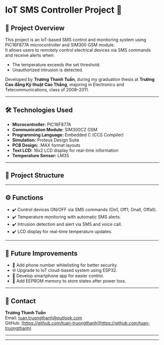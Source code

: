 
# IoT SMS Controller Project 🚀

## 📌 Project Overview

This project is an IoT-based SMS control and monitoring system using PIC16F877A microcontroller and SIM300 GSM module.  
It allows users to remotely control electrical devices via SMS commands and receive alerts when:
- The temperature exceeds the set threshold.
- Unauthorized intrusion is detected.

Developed by **Trương Thanh Tuấn**, during my graduation thesis at **Trường Cao đẳng Kỹ thuật Cao Thắng**, majoring in Electronics and Telecommunications, class of 2008–2011.

---

## 🛠️ Technologies Used

- **Microcontroller:** PIC16F877A
- **Communication Module:** SIM300CZ GSM
- **Programming Language:** Embedded C (CCS Compiler)
- **Simulation:** Proteus Design Suite
- **PCB Design:** .MAX format layouts
- **Text LCD:** 16x2 LCD display for real-time information
- **Temperature Sensor:** LM35

---

## 🧩 Project Structure


---

## ⚙️ Functions

- ✔️ Control devices ON/OFF via SMS commands (On1, Off1, Onall, Offall).
- ✔️ Temperature monitoring with automatic SMS alerts.
- ✔️ Intrusion detection and alert via SMS and voice call.
- ✔️ LCD display for real-time temperature updates.

---

## 🚀 Future Improvements

- 🔐 Add phone number whitelisting for better security.
- 🌐 Upgrade to IoT cloud-based system using ESP32.
- 📲 Develop smartphone app for easier control.
- 🔄 Add EEPROM memory to store states after power loss.

---

## 📎 Contact

**Trương Thanh Tuấn**  
Email: tuan.truongthanh@outlook.com  
GitHub: [https://github.com/tuan-truongthanh](https://github.com/tuan-truongthanh)

---



---


